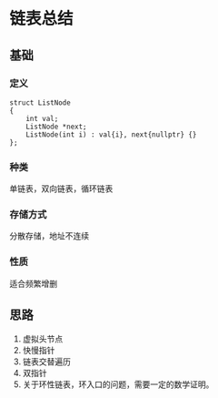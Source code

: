 # 链表总结

## 基础

### 定义

```
struct ListNode
{
    int val;
    ListNode *next;
    ListNode(int i) : val{i}, next{nullptr} {}
};
```

### 种类

单链表，双向链表，循环链表

### 存储方式

分散存储，地址不连续

### 性质

适合频繁增删


## 思路

1. 虚拟头节点
2. 快慢指针
3. 链表交替遍历
4. 双指针
5. 关于环性链表，环入口的问题，需要一定的数学证明。